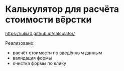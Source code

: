 # Калькулятор для расчёта стоимости вёрстки

https://iuliia0.github.io/calculator/

Реализовано:
- расчёт стоимости по введённым данным
- валидация формы
- очистка формы по клику
